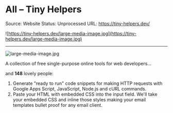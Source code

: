 # All – Tiny Helpers

Source: Website
Status: Unprocessed
URL: https://tiny-helpers.dev/

![https://tiny-helpers.dev/large-media-image.jpg](https://tiny-helpers.dev/large-media-image.jpg)

---

![large-media-image.jpg](All%20%E2%80%93%20Tiny%20Helpers%2034a24bb4ace74ba9bb87460e39a9ad78/large-media-image.jpg)

A collection of free single-purpose online tools for web developers...

and **148** lovely people:

1. Generate "ready to run" code snippets for making HTTP requests with Google Apps Script, JavaScript, Node.js and cURL commands.
2. Paste your HTML with embedded CSS into the input field. We'll take your embedded CSS and inline those styles making your email templates bullet proof for any email client.
